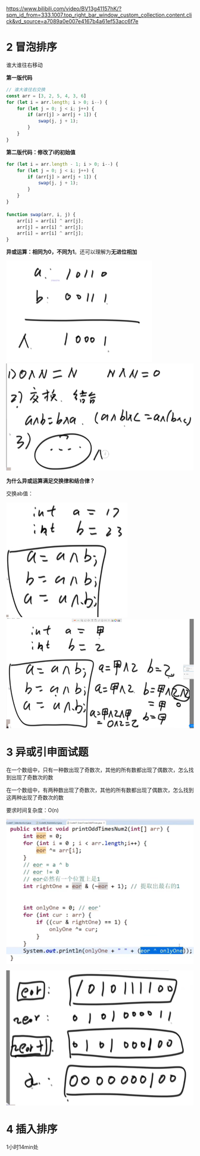 https://www.bilibili.com/video/BV13g41157hK/?spm_id_from=333.1007.top_right_bar_window_custom_collection.content.click&vd_source=a7089a0e007e4167b4a61ef53acc6f7e

# 2 冒泡排序

谁大谁往右移动

**第一版代码**

```javascript
// 谁大谁往右交换
const arr = [3, 2, 5, 4, 3, 6]
for (let i = arr.length; i > 0; i--) {
    for (let j = 0; j < i; j++) {
        if (arr[j] > arr[j + 1]) {
            swap(j, j + 1);
        }
    }
}
```

**第二版代码：修改了i的初始值**

```js
for (let i = arr.length - 1; i > 0; i--) {
    for (let j = 0; j < i; j++) {
        if (arr[j] > arr[j + 1]) {
            swap(j, j + 1);
        }
    }
}

function swap(arr, i, j) {
    arr[i] = arr[i] ^ arr[j];
    arr[j] = arr[i] ^ arr[j];
    arr[i] = arr[i] ^ arr[j];
}
```

**异或运算：相同为0，不同为1**。还可以理解为**无进位相加**

<img src="01排序.assets\image-20230817232801392-16922860854371.png" alt="image-20230817232801392" style="zoom: 67%;" />

<img src="01排序.assets\image-20230817233021094-16922862224472.png" alt="image-20230817233021094" style="zoom:67%;" />

 **为什么异或运算满足交换律和结合律？**

交换ab值：

<img src="01排序.assets\image-20230817233150876-16922863120223.png" alt="image-20230817233150876" style="zoom:67%;" />

<img src="01排序.assets\image-20230817233637095-16922865989084.png" alt="image-20230817233637095" style="zoom:67%;" />

# 3 异或引申面试题

在一个数组中，只有一种数出现了奇数次，其他的所有数都出现了偶数次，怎么找到出现了奇数次的数

在一个数组中，有两种数出现了奇数次，其他的所有数都出现了偶数次，怎么找到这两种出现了奇数次的数

要求时间复杂度：O(n)

<img src="01排序.assets\image-20230830225424787.png" alt="image-20230830225424787" style="zoom:150%;" />

![image-20230830224946051](01排序.assets\image-20230830224946051.png)

# 4 插入排序

1小时14min处
